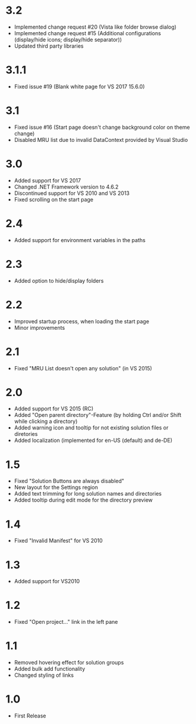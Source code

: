 # 3.2
- Implemented change request #20 (Vista like folder browse dialog)
- Implemented change request #15 (Additional configurations (display/hide icons; display/hide separator))
- Updated third party libraries

# 3.1.1
- Fixed issue #19 (Blank white page for VS 2017 15.6.0)

# 3.1
- Fixed issue #16 (Start page doesn't change background color on theme change)
- Disabled MRU list due to invalid DataContext provided by Visual Studio

# 3.0
- Added support for VS 2017
- Changed .NET Framework version to 4.6.2
- Discontinued support for VS 2010 and VS 2013
- Fixed scrolling on the start page

# 2.4
- Added support for environment variables in the paths

# 2.3
- Added option to hide/display folders

# 2.2
- Improved startup process, when loading the start page
- Minor improvements

# 2.1
- Fixed "MRU List doesn't open any solution" (in VS 2015)

# 2.0
- Added support for VS 2015 (RC)
- Added "Open parent directory"-Feature (by holding Ctrl and/or Shift while clicking a directory)
- Added warning icon and tooltip for not existing solution files or diretories
- Added localization (implemented for en-US (default) and de-DE)

# 1.5
- Fixed "Solution Buttons are always disabled"
- New layout for the Settings region
- Added text trimming for long solution names and directories
- Added tooltip during edit mode for the directory preview

# 1.4
- Fixed "Invalid Manifest" for VS 2010

# 1.3
- Added support for VS2010

# 1.2
- Fixed "Open project..." link in the left pane

# 1.1
- Removed hovering effect for solution groups
- Added bulk add functionality
- Changed styling of links

# 1.0
- First Release